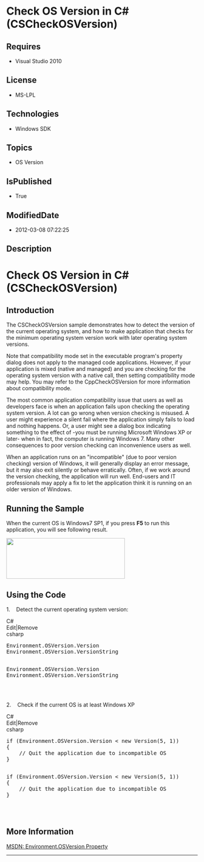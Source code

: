 # Check OS Version in C# (CSCheckOSVersion)
## Requires
* Visual Studio 2010
## License
* MS-LPL
## Technologies
* Windows SDK
## Topics
* OS Version
## IsPublished
* True
## ModifiedDate
* 2012-03-08 07:22:25
## Description

<h1>Check OS Version in C# (<span class="SpellE">CSCheckOSVersion</span>)<span style="">
</span></h1>
<h2>Introduction</h2>
<p class="MsoNormal"><span style="">The <span class="SpellE">CSCheckOSVersion</span> sample demonstrates how to detect the version of the current operating system, and how to make application that checks for the minimum operating system version work with
 later operating system versions. </span></p>
<p class="MsoNormal"><span style="">Note that compatibility mode set in the executable program's property dialog does not apply to the managed code applications. However, if your application is mixed (native and managed) and you are checking for the operating
 system version with a native call, then setting compatibility mode may help. You may refer to the
<span class="SpellE">CppCheckOSVersion</span> for more information about compatibility mode.
</span></p>
<p class="MsoNormal"><span style="">The most common application compatibility issue that users as well as developers face is when an application fails upon checking the operating system version. A lot can go wrong when version checking is misused. A user
 might experience a silent fail where the application simply fails to load and nothing happens. Or, a user might see a dialog box indicating something to the effect of -you must be running Microsoft Windows XP or later- when in fact, the computer is running
 Windows 7. Many other consequences to poor version checking can inconvenience users as well.
</span></p>
<p class="MsoNormal"><span style="">When an application runs on an &quot;incompatible&quot; (due to poor version checking) version of Windows, it will generally display an error message, but it may also exit silently or behave erratically. Often, if we work
 around the version checking, the application will run well. End-users and IT professionals may apply a fix to let the application think it is running on an older version of Windows.
</span></p>
<h2>Running the Sample<span style=""> </span></h2>
<p class="MsoNormal"><span style=""></span></p>
<p class="MsoNormal"><span style="">When the current OS is Windows7 SP1, if you press
<b style="">F5</b> to run this application, you will see following result. </span>
</p>
<p class="MsoNormal"><span style=""><img src="/site/view/file/53947/1/image.png" alt="" width="312" height="107" align="middle">
</span><span style=""></span></p>
<p class="MsoNormal"><span style=""></span></p>
<h2>Using the Code<span style=""> </span></h2>
<p class="MsoListParagraph" style=""><span style=""><span style="">1.<span style="font:7.0pt &quot;Times New Roman&quot;">&nbsp;&nbsp;&nbsp;&nbsp;&nbsp;&nbsp;
</span></span></span><span style="">Detect the current operating system version: </span>
</p>
<div class="scriptcode">
<div class="pluginEditHolder" pluginCommand="mceScriptCode">
<div class="title"><span>C#</span></div>
<div class="pluginLinkHolder"><span class="pluginEditHolderLink">Edit</span>|<span class="pluginRemoveHolderLink">Remove</span>
</div>
<span class="hidden">csharp</span>
<pre class="hidden">
Environment.OSVersion.Version
Environment.OSVersion.VersionString

</pre>
<pre id="codePreview" class="csharp">
Environment.OSVersion.Version
Environment.OSVersion.VersionString

</pre>
</div>
</div>
<div class="endscriptcode">&nbsp;</div>
<p class="MsoListParagraphCxSpFirst"><span style=""></span></p>
<p class="MsoListParagraphCxSpLast" style=""><span style=""><span style="">2.<span style="font:7.0pt &quot;Times New Roman&quot;">&nbsp;&nbsp;&nbsp;&nbsp;&nbsp;&nbsp;
</span></span></span><span style="">Check if the current OS is at least Windows XP
</span></p>
<div class="scriptcode">
<div class="pluginEditHolder" pluginCommand="mceScriptCode">
<div class="title"><span>C#</span></div>
<div class="pluginLinkHolder"><span class="pluginEditHolderLink">Edit</span>|<span class="pluginRemoveHolderLink">Remove</span>
</div>
<span class="hidden">csharp</span>
<pre class="hidden">
if (Environment.OSVersion.Version &lt; new Version(5, 1))
{
    // Quit the application due to incompatible OS
}

</pre>
<pre id="codePreview" class="csharp">
if (Environment.OSVersion.Version &lt; new Version(5, 1))
{
    // Quit the application due to incompatible OS
}

</pre>
</div>
</div>
<div class="endscriptcode">&nbsp;</div>
<p class="MsoListParagraph"><span style=""></span></p>
<h2>More Information</h2>
<p class="MsoNormal"><span style=""><a href="http://msdn.microsoft.com/en-us/library/system.environment.osversion.aspx">MSDN: Environment.OSVersion Property</a>
</span></p>
<hr>
<div><a href="http://go.microsoft.com/?linkid=9759640" style="margin-top:3px"><img alt="" src="http://bit.ly/onecodelogo">
</a></div>
